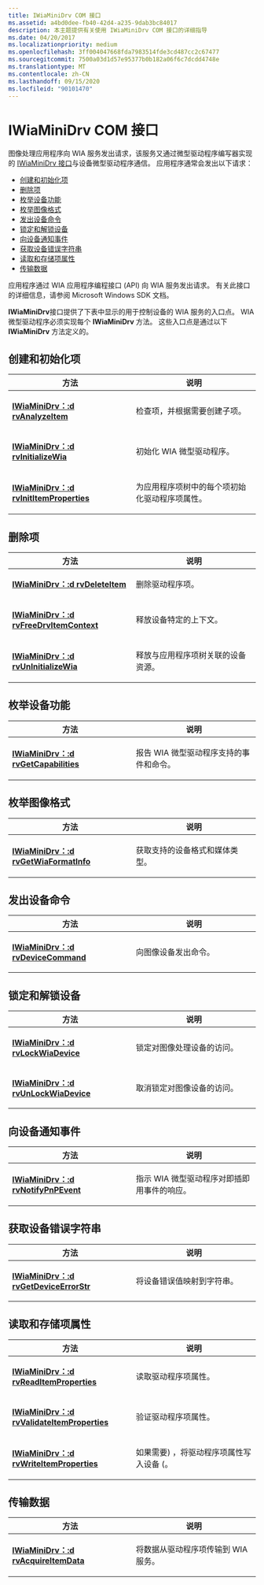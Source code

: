 ```yaml
---
title: IWiaMiniDrv COM 接口
ms.assetid: a4bd0dee-fb40-42d4-a235-9dab3bc84017
description: 本主题提供有关使用 IWiaMiniDrv COM 接口的详细指导
ms.date: 04/20/2017
ms.localizationpriority: medium
ms.openlocfilehash: 3ff004047668fda7983514fde3cd487cc2c67477
ms.sourcegitcommit: 7500a03d1d57e95377b0b182a06f6c7dcdd4748e
ms.translationtype: MT
ms.contentlocale: zh-CN
ms.lasthandoff: 09/15/2020
ms.locfileid: "90101470"
---
```

# <a name="iwiaminidrv-com-interface"></a>IWiaMiniDrv COM 接口

图像处理应用程序向 WIA 服务发出请求，该服务又通过微型驱动程序编写器实现的 [IWiaMiniDrv 接口](/windows-hardware/drivers/ddi/wiamindr_lh/nn-wiamindr_lh-iwiaminidrv)与设备微型驱动程序通信。 应用程序通常会发出以下请求：

- [创建和初始化项](#creating-and-initializing-items)
- [删除项](#deleting-items)
- [枚举设备功能](#enumerating-device-capabilities)
- [枚举图像格式](#enumerating-image-formats)
- [发出设备命令](#issuing-device-commands)
- [锁定和解锁设备](#locking-and-unlocking-a-device)
- [向设备通知事件](#notifying-a-device-of-an-event)
- [获取设备错误字符串](#obtaining-device-error-strings)
- [读取和存储项属性](#reading-and-storing-item-properties)
- [传输数据](#transferring-data)

应用程序通过 WIA 应用程序编程接口 (API) 向 WIA 服务发出请求。 有关此接口的详细信息，请参阅 Microsoft Windows SDK 文档。

**IWiaMiniDrv**接口提供了下表中显示的用于控制设备的 WIA 服务的入口点。 WIA 微型驱动程序必须实现每个 **IWiaMiniDrv** 方法。 这些入口点是通过以下 **IWiaMiniDrv** 方法定义的。

## <a name="creating-and-initializing-items"></a>创建和初始化项

<table>
<colgroup>
<col width="50%" />
<col width="50%" />
</colgroup>
<thead>
<tr class="header">
<th>方法</th>
<th>说明</th>
</tr>
</thead>
<tbody>
<tr class="odd">
<td><p><a href="/windows-hardware/drivers/ddi/wiamindr_lh/nf-wiamindr_lh-iwiaminidrv-drvanalyzeitem" data-raw-source="[&lt;strong&gt;IWiaMiniDrv::drvAnalyzeItem&lt;/strong&gt;](/windows-hardware/drivers/ddi/wiamindr_lh/nf-wiamindr_lh-iwiaminidrv-drvanalyzeitem)"><strong>IWiaMiniDrv：:d rvAnalyzeItem</strong></a></p></td>
<td><p>检查项，并根据需要创建子项。</p></td>
</tr>
<tr class="even">
<td><p><a href="/windows-hardware/drivers/ddi/wiamindr_lh/nf-wiamindr_lh-iwiaminidrv-drvinitializewia" data-raw-source="[&lt;strong&gt;IWiaMiniDrv::drvInitializeWia&lt;/strong&gt;](/windows-hardware/drivers/ddi/wiamindr_lh/nf-wiamindr_lh-iwiaminidrv-drvinitializewia)"><strong>IWiaMiniDrv：:d rvInitializeWia</strong></a></p></td>
<td><p>初始化 WIA 微型驱动程序。</p></td>
</tr>
<tr class="odd">
<td><p><a href="/windows-hardware/drivers/ddi/wiamindr_lh/nf-wiamindr_lh-iwiaminidrv-drvinititemproperties" data-raw-source="[&lt;strong&gt;IWiaMiniDrv::drvInitItemProperties&lt;/strong&gt;](/windows-hardware/drivers/ddi/wiamindr_lh/nf-wiamindr_lh-iwiaminidrv-drvinititemproperties)"><strong>IWiaMiniDrv：:d rvInitItemProperties</strong></a></p></td>
<td><p>为应用程序项树中的每个项初始化驱动程序项属性。</p></td>
</tr>
</tbody>
</table>

## <a name="deleting-items"></a>删除项

<table>
<colgroup>
<col width="50%" />
<col width="50%" />
</colgroup>
<thead>
<tr class="header">
<th>方法</th>
<th>说明</th>
</tr>
</thead>
<tbody>
<tr class="odd">
<td><p><a href="/windows-hardware/drivers/ddi/wiamindr_lh/nf-wiamindr_lh-iwiaminidrv-drvdeleteitem" data-raw-source="[&lt;strong&gt;IWiaMiniDrv::drvDeleteItem&lt;/strong&gt;](/windows-hardware/drivers/ddi/wiamindr_lh/nf-wiamindr_lh-iwiaminidrv-drvdeleteitem)"><strong>IWiaMiniDrv：:d rvDeleteItem</strong></a></p></td>
<td><p>删除驱动程序项。</p></td>
</tr>
<tr class="even">
<td><p><a href="/windows-hardware/drivers/ddi/wiamindr_lh/nf-wiamindr_lh-iwiaminidrv-drvfreedrvitemcontext" data-raw-source="[&lt;strong&gt;IWiaMiniDrv::drvFreeDrvItemContext&lt;/strong&gt;](/windows-hardware/drivers/ddi/wiamindr_lh/nf-wiamindr_lh-iwiaminidrv-drvfreedrvitemcontext)"><strong>IWiaMiniDrv：:d rvFreeDrvItemContext</strong></a></p></td>
<td><p>释放设备特定的上下文。</p></td>
</tr>
<tr class="odd">
<td><p><a href="/windows-hardware/drivers/ddi/wiamindr_lh/nf-wiamindr_lh-iwiaminidrv-drvuninitializewia" data-raw-source="[&lt;strong&gt;IWiaMiniDrv::drvUnInitializeWia&lt;/strong&gt;](/windows-hardware/drivers/ddi/wiamindr_lh/nf-wiamindr_lh-iwiaminidrv-drvuninitializewia)"><strong>IWiaMiniDrv：:d rvUnInitializeWia</strong></a></p></td>
<td><p>释放与应用程序项树关联的设备资源。</p></td>
</tr>
</tbody>
</table>

## <a name="enumerating-device-capabilities"></a>枚举设备功能

<table>
<colgroup>
<col width="50%" />
<col width="50%" />
</colgroup>
<thead>
<tr class="header">
<th>方法</th>
<th>说明</th>
</tr>
</thead>
<tbody>
<tr class="odd">
<td><p><a href="/windows-hardware/drivers/ddi/wiamindr_lh/nf-wiamindr_lh-iwiaminidrv-drvgetcapabilities" data-raw-source="[&lt;strong&gt;IWiaMiniDrv::drvGetCapabilities&lt;/strong&gt;](/windows-hardware/drivers/ddi/wiamindr_lh/nf-wiamindr_lh-iwiaminidrv-drvgetcapabilities)"><strong>IWiaMiniDrv：:d rvGetCapabilities</strong></a></p></td>
<td><p>报告 WIA 微型驱动程序支持的事件和命令。</p></td>
</tr>
</tbody>
</table>

## <a name="enumerating-image-formats"></a>枚举图像格式

<table>
<colgroup>
<col width="50%" />
<col width="50%" />
</colgroup>
<thead>
<tr class="header">
<th>方法</th>
<th>说明</th>
</tr>
</thead>
<tbody>
<tr class="odd">
<td><p><a href="/windows-hardware/drivers/ddi/wiamindr_lh/nf-wiamindr_lh-iwiaminidrv-drvgetwiaformatinfo" data-raw-source="[&lt;strong&gt;IWiaMiniDrv::drvGetWiaFormatInfo&lt;/strong&gt;](/windows-hardware/drivers/ddi/wiamindr_lh/nf-wiamindr_lh-iwiaminidrv-drvgetwiaformatinfo)"><strong>IWiaMiniDrv：:d rvGetWiaFormatInfo</strong></a></p></td>
<td><p>获取支持的设备格式和媒体类型。</p></td>
</tr>
</tbody>
</table>

## <a name="issuing-device-commands"></a>发出设备命令

<table>
<colgroup>
<col width="50%" />
<col width="50%" />
</colgroup>
<thead>
<tr class="header">
<th>方法</th>
<th>说明</th>
</tr>
</thead>
<tbody>
<tr class="odd">
<td><p><a href="/windows-hardware/drivers/ddi/wiamindr_lh/nf-wiamindr_lh-iwiaminidrv-drvdevicecommand" data-raw-source="[&lt;strong&gt;IWiaMiniDrv::drvDeviceCommand&lt;/strong&gt;](/windows-hardware/drivers/ddi/wiamindr_lh/nf-wiamindr_lh-iwiaminidrv-drvdevicecommand)"><strong>IWiaMiniDrv：:d rvDeviceCommand</strong></a></p></td>
<td><p>向图像设备发出命令。</p></td>
</tr>
</tbody>
</table>

## <a name="locking-and-unlocking-a-device"></a>锁定和解锁设备

<table>
<colgroup>
<col width="50%" />
<col width="50%" />
</colgroup>
<thead>
<tr class="header">
<th>方法</th>
<th>说明</th>
</tr>
</thead>
<tbody>
<tr class="odd">
<td><p><a href="/windows-hardware/drivers/ddi/wiamindr_lh/nf-wiamindr_lh-iwiaminidrv-drvlockwiadevice" data-raw-source="[&lt;strong&gt;IWiaMiniDrv::drvLockWiaDevice&lt;/strong&gt;](/windows-hardware/drivers/ddi/wiamindr_lh/nf-wiamindr_lh-iwiaminidrv-drvlockwiadevice)"><strong>IWiaMiniDrv：:d rvLockWiaDevice</strong></a></p></td>
<td><p>锁定对图像处理设备的访问。</p></td>
</tr>
<tr class="even">
<td><p><a href="/windows-hardware/drivers/ddi/wiamindr_lh/nf-wiamindr_lh-iwiaminidrv-drvunlockwiadevice" data-raw-source="[&lt;strong&gt;IWiaMiniDrv::drvUnLockWiaDevice&lt;/strong&gt;](/windows-hardware/drivers/ddi/wiamindr_lh/nf-wiamindr_lh-iwiaminidrv-drvunlockwiadevice)"><strong>IWiaMiniDrv：:d rvUnLockWiaDevice</strong></a></p></td>
<td><p>取消锁定对图像设备的访问。</p></td>
</tr>
</tbody>
</table>

## <a name="notifying-a-device-of-an-event"></a>向设备通知事件

<table>
<colgroup>
<col width="50%" />
<col width="50%" />
</colgroup>
<thead>
<tr class="header">
<th>方法</th>
<th>说明</th>
</tr>
</thead>
<tbody>
<tr class="odd">
<td><p><a href="/windows-hardware/drivers/ddi/wiamindr_lh/nf-wiamindr_lh-iwiaminidrv-drvnotifypnpevent" data-raw-source="[&lt;strong&gt;IWiaMiniDrv::drvNotifyPnPEvent&lt;/strong&gt;](/windows-hardware/drivers/ddi/wiamindr_lh/nf-wiamindr_lh-iwiaminidrv-drvnotifypnpevent)"><strong>IWiaMiniDrv：:d rvNotifyPnPEvent</strong></a></p></td>
<td><p>指示 WIA 微型驱动程序对即插即用事件的响应。</p></td>
</tr>
</tbody>
</table>

## <a name="obtaining-device-error-strings"></a>获取设备错误字符串

<table>
<colgroup>
<col width="50%" />
<col width="50%" />
</colgroup>
<thead>
<tr class="header">
<th>方法</th>
<th>说明</th>
</tr>
</thead>
<tbody>
<tr class="odd">
<td><p><a href="/windows-hardware/drivers/ddi/wiamindr_lh/nf-wiamindr_lh-iwiaminidrv-drvgetdeviceerrorstr" data-raw-source="[&lt;strong&gt;IWiaMiniDrv::drvGetDeviceErrorStr&lt;/strong&gt;](/windows-hardware/drivers/ddi/wiamindr_lh/nf-wiamindr_lh-iwiaminidrv-drvgetdeviceerrorstr)"><strong>IWiaMiniDrv：:d rvGetDeviceErrorStr</strong></a></p></td>
<td><p>将设备错误值映射到字符串。</p></td>
</tr>
</tbody>
</table>

## <a name="reading-and-storing-item-properties"></a>读取和存储项属性

<table>
<colgroup>
<col width="50%" />
<col width="50%" />
</colgroup>
<thead>
<tr class="header">
<th>方法</th>
<th>说明</th>
</tr>
</thead>
<tbody>
<tr class="odd">
<td><p><a href="/windows-hardware/drivers/ddi/wiamindr_lh/nf-wiamindr_lh-iwiaminidrv-drvreaditemproperties" data-raw-source="[&lt;strong&gt;IWiaMiniDrv::drvReadItemProperties&lt;/strong&gt;](/windows-hardware/drivers/ddi/wiamindr_lh/nf-wiamindr_lh-iwiaminidrv-drvreaditemproperties)"><strong>IWiaMiniDrv：:d rvReadItemProperties</strong></a></p></td>
<td><p>读取驱动程序项属性。</p></td>
</tr>
<tr class="even">
<td><p><a href="/windows-hardware/drivers/ddi/wiamindr_lh/nf-wiamindr_lh-iwiaminidrv-drvvalidateitemproperties" data-raw-source="[&lt;strong&gt;IWiaMiniDrv::drvValidateItemProperties&lt;/strong&gt;](/windows-hardware/drivers/ddi/wiamindr_lh/nf-wiamindr_lh-iwiaminidrv-drvvalidateitemproperties)"><strong>IWiaMiniDrv：:d rvValidateItemProperties</strong></a></p></td>
<td><p>验证驱动程序项属性。</p></td>
</tr>
<tr class="odd">
<td><p><a href="/windows-hardware/drivers/ddi/wiamindr_lh/nf-wiamindr_lh-iwiaminidrv-drvwriteitemproperties" data-raw-source="[&lt;strong&gt;IWiaMiniDrv::drvWriteItemProperties&lt;/strong&gt;](/windows-hardware/drivers/ddi/wiamindr_lh/nf-wiamindr_lh-iwiaminidrv-drvwriteitemproperties)"><strong>IWiaMiniDrv：:d rvWriteItemProperties</strong></a></p></td>
<td><p>如果需要) ，将驱动程序项属性写入设备 (。</p></td>
</tr>
</tbody>
</table>

## <a name="transferring-data"></a>传输数据

<table>
<colgroup>
<col width="50%" />
<col width="50%" />
</colgroup>
<thead>
<tr class="header">
<th>方法</th>
<th>说明</th>
</tr>
</thead>
<tbody>
<tr class="odd">
<td><p><a href="/windows-hardware/drivers/ddi/wiamindr_lh/nf-wiamindr_lh-iwiaminidrv-drvacquireitemdata" data-raw-source="[&lt;strong&gt;IWiaMiniDrv::drvAcquireItemData&lt;/strong&gt;](/windows-hardware/drivers/ddi/wiamindr_lh/nf-wiamindr_lh-iwiaminidrv-drvacquireitemdata)"><strong>IWiaMiniDrv：:d rvAcquireItemData</strong></a></p></td>
<td><p>将数据从驱动程序项传输到 WIA 服务。</p></td>
</tr>
</tbody>
</table>